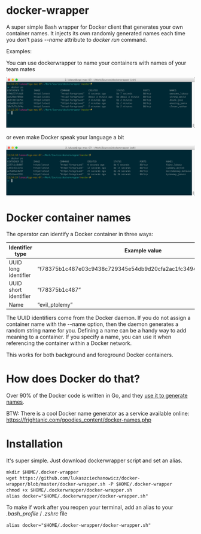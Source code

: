 # docker-wrapper
A super simple Bash wrapper for Docker client that generates your own container names.
It injects its own randomly generated names each time you don't pass *--name* attribute to *docker run* command.

Examples:

You can use dockerwrapper to name your containers with names of your team mates

![example01](screenshots/example01.png?raw=true "example01")

or even make Docker speak your language a bit

![example02](screenshots/example02.png?raw=true "example02 - Polish version")
# Docker container names

The operator can identify a Docker container in three ways:

Identifier type	 | Example value
--- | ---
UUID long identifier | “f78375b1c487e03c9438c729345e54db9d20cfa2ac1fc3494b6eb60872e74778”
UUID short identifier| “f78375b1c487”
Name | “evil_ptolemy”

The UUID identifiers come from the Docker daemon. If you do not assign a container name with the --name option, then the daemon generates a random string name for you.
Defining a name can be a handy way to add meaning to a container. If you specify a name, you can use it when referencing the container within a Docker network.

This works for both background and foreground Docker containers.

# How does Docker do that?

Over 90% of the Docker code is written in Go, and they [use it to generate names](https://github.com/moby/moby/blob/master/pkg/namesgenerator/names-generator.go).

BTW: There is a cool Docker name generator as a service available online: https://frightanic.com/goodies_content/docker-names.php

# Installation

It's super simple. Just download dockerwrapper script and set an alias.

```
mkdir $HOME/.docker-wrapper
wget https://github.com/lukaszciechanowicz/docker-wrapper/blob/master/docker-wrapper.sh -P $HOME/.docker-wrapper
chmod +x $HOME/.dockerwrapper/docker-wrapper.sh
alias docker="$HOME/.dockerwrapper/docker-wrapper.sh"
```
To make if work after you reopen your terminal, add an alias to your *.bash_profile* / *.zshrc* file

```
alias docker="$HOME/.docker-wrapper/docker-wrapper.sh"
```

